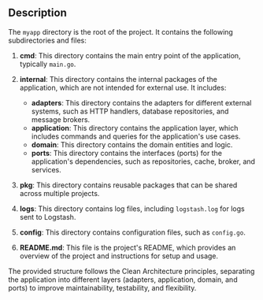 ## Description

The `myapp` directory is the root of the project. It contains the following subdirectories and files:

1. **cmd**: This directory contains the main entry point of the application, typically `main.go`.

2. **internal**: This directory contains the internal packages of the application, which are not intended for external use. It includes:
    - **adapters**: This directory contains the adapters for different external systems, such as HTTP handlers, database repositories, and message brokers.
    - **application**: This directory contains the application layer, which includes commands and queries for the application's use cases.
    - **domain**: This directory contains the domain entities and logic.
    - **ports**: This directory contains the interfaces (ports) for the application's dependencies, such as repositories, cache, broker, and services.

3. **pkg**: This directory contains reusable packages that can be shared across multiple projects.

4. **logs**: This directory contains log files, including `logstash.log` for logs sent to Logstash.

5. **config**: This directory contains configuration files, such as `config.go`.

6. **README.md**: This file is the project's README, which provides an overview of the project and instructions for setup and usage.

The provided structure follows the Clean Architecture principles, separating the application into different layers (adapters, application, domain, and ports) to improve maintainability, testability, and flexibility.